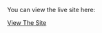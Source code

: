 You can view the live site here:

[View The Site](https://github.com/chamroy/simple-grid-layout/settings/pages)
